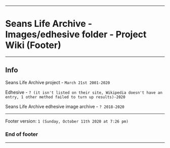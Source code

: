 
***

# Seans Life Archive - Images/edhesive folder - Project Wiki (Footer)

***

## Info

Seans Life Archive project - `March 21st 2001-2020`

Edhesive - `? (it isn't listed on their site, Wikipedia doesn't have an entry, 1 other method failed to turn up results)-2020`

Seans Life Archive edhesive image archive - `? 2018-2020`

***

Footer version: `1 (Sunday, October 11th 2020 at 7:26 pm)`

### End of footer

***
